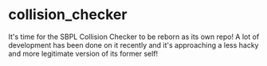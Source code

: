 collision_checker
=================

It's time for the SBPL Collision Checker to be reborn as its own repo! A lot of development has been done on it recently and it's approaching a less hacky and more legitimate version of its former self!
